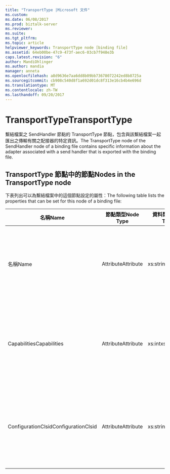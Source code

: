 ```yaml
---
title: "TransportType |Microsoft 文件"
ms.custom: 
ms.date: 06/08/2017
ms.prod: biztalk-server
ms.reviewer: 
ms.suite: 
ms.tgt_pltfrm: 
ms.topic: article
helpviewer_keywords: TransportType node [binding file]
ms.assetid: 64eb00be-47c9-473f-aec6-03cb7f948e3b
caps.latest.revision: "6"
author: MandiOhlinger
ms.author: mandia
manager: anneta
ms.openlocfilehash: a8d9636e7aa6dd8b09bb73678072242ed8b8725a
ms.sourcegitcommit: cb908c540d8f1a692d01dc8f313e16cb4b4e696d
ms.translationtype: MT
ms.contentlocale: zh-TW
ms.lasthandoff: 09/20/2017
---
```

# <a name="transporttype"></a><span data-ttu-id="900a4-102">TransportType</span><span class="sxs-lookup"><span data-stu-id="900a4-102">TransportType</span></span>
<span data-ttu-id="900a4-103">繫結檔案之 SendHandler 節點的 TransportType 節點，包含與該繫結檔案一起匯出之傳輸有關之配接器的特定資訊。</span><span class="sxs-lookup"><span data-stu-id="900a4-103">The TransportType node of the SendHandler node of a binding file contains specific information about the adapter associated with a send handler that is exported with the binding file.</span></span>  
  
## <a name="nodes-in-the-transporttype-node"></a><span data-ttu-id="900a4-104">TransportType 節點中的節點</span><span class="sxs-lookup"><span data-stu-id="900a4-104">Nodes in the TransportType node</span></span>  
 <span data-ttu-id="900a4-105">下表列出可以為繫結檔案中的這個節點設定的屬性：</span><span class="sxs-lookup"><span data-stu-id="900a4-105">The following table lists the properties that can be set for this node of a binding file:</span></span>  
  
|<span data-ttu-id="900a4-106">**名稱**</span><span class="sxs-lookup"><span data-stu-id="900a4-106">**Name**</span></span>|<span data-ttu-id="900a4-107">**節點類型**</span><span class="sxs-lookup"><span data-stu-id="900a4-107">**Node Type**</span></span>|<span data-ttu-id="900a4-108">**資料類型**</span><span class="sxs-lookup"><span data-stu-id="900a4-108">**Data Type**</span></span>|<span data-ttu-id="900a4-109">**說明**</span><span class="sxs-lookup"><span data-stu-id="900a4-109">**Description**</span></span>|<span data-ttu-id="900a4-110">**限制**</span><span class="sxs-lookup"><span data-stu-id="900a4-110">**Restrictions**</span></span>|<span data-ttu-id="900a4-111">**註解**</span><span class="sxs-lookup"><span data-stu-id="900a4-111">**Comments**</span></span>|  
|--------------|-------------------|-------------------|---------------------|----------------------|------------------|  
|<span data-ttu-id="900a4-112">名稱</span><span class="sxs-lookup"><span data-stu-id="900a4-112">Name</span></span>|<span data-ttu-id="900a4-113">Attribute</span><span class="sxs-lookup"><span data-stu-id="900a4-113">Attribute</span></span>|<span data-ttu-id="900a4-114">xs:string</span><span class="sxs-lookup"><span data-stu-id="900a4-114">xs:string</span></span>|<span data-ttu-id="900a4-115">指定與傳送處理常式關聯之配接器的名稱。</span><span class="sxs-lookup"><span data-stu-id="900a4-115">Specifies the name of the adapter associated with the send handler.</span></span>|<span data-ttu-id="900a4-116">不需要</span><span class="sxs-lookup"><span data-stu-id="900a4-116">Not required</span></span>|<span data-ttu-id="900a4-117">預設值：空白</span><span class="sxs-lookup"><span data-stu-id="900a4-117">Default value: empty</span></span>|  
|<span data-ttu-id="900a4-118">Capabilities</span><span class="sxs-lookup"><span data-stu-id="900a4-118">Capabilities</span></span>|<span data-ttu-id="900a4-119">Attribute</span><span class="sxs-lookup"><span data-stu-id="900a4-119">Attribute</span></span>|<span data-ttu-id="900a4-120">xs:int</span><span class="sxs-lookup"><span data-stu-id="900a4-120">xs:int</span></span>|<span data-ttu-id="900a4-121">指定與傳送處理常式關聯之配接器的功能。</span><span class="sxs-lookup"><span data-stu-id="900a4-121">Specifies the capabilities of the adapter associated with the send handler.</span></span>|<span data-ttu-id="900a4-122">Required</span><span class="sxs-lookup"><span data-stu-id="900a4-122">Required</span></span>|<span data-ttu-id="900a4-123">預設值：無</span><span class="sxs-lookup"><span data-stu-id="900a4-123">Default value: none</span></span><br /><br /> <span data-ttu-id="900a4-124">可能的值包含 [Microsoft.BizTalk.ExplorerOM.Capabilities](http://msdn.microsoft.com/library/microsoft.biztalk.explorerom.capabilities.aspx) 列舉中可用的值。</span><span class="sxs-lookup"><span data-stu-id="900a4-124">Possible values include those available in the [Microsoft.BizTalk.ExplorerOM.Capabilities](http://msdn.microsoft.com/library/microsoft.biztalk.explorerom.capabilities.aspx) enumeration.</span></span>|  
|<span data-ttu-id="900a4-125">ConfigurationClsid</span><span class="sxs-lookup"><span data-stu-id="900a4-125">ConfigurationClsid</span></span>|<span data-ttu-id="900a4-126">Attribute</span><span class="sxs-lookup"><span data-stu-id="900a4-126">Attribute</span></span>|<span data-ttu-id="900a4-127">xs:string</span><span class="sxs-lookup"><span data-stu-id="900a4-127">xs:string</span></span>|<span data-ttu-id="900a4-128">指定與傳送處理常式關聯之配接器的組態 GUID。</span><span class="sxs-lookup"><span data-stu-id="900a4-128">Specifies the configuration GUID of the adapter associated with the send handler.</span></span>|<span data-ttu-id="900a4-129">不需要</span><span class="sxs-lookup"><span data-stu-id="900a4-129">Not required</span></span>|<span data-ttu-id="900a4-130">預設值：空白</span><span class="sxs-lookup"><span data-stu-id="900a4-130">Default value: empty</span></span>|